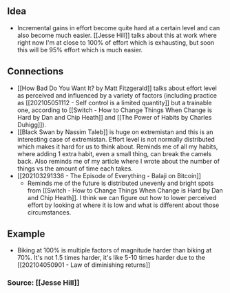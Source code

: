 ## Idea
- Incremental gains in effort become quite hard at a certain level and can also become much easier. [[Jesse Hill]] talks about this at work where right now I'm at close to 100% of effort which is exhausting, but soon this will be 95% effort which is much easier. 

## Connections
- [[How Bad Do You Want It? by Matt Fitzgerald]] talks about effort level as perceived and influenced by a variety of factors (including practice as [[202105051112 - Self control is a limited quantity]] but a trainable one, according to [[Switch - How to Change Things When Change is Hard by Dan and Chip Heath]] and [[The Power of Habits by Charles Duhigg]]). 
- [[Black Swan by Nassim Taleb]] is huge on extremistan and this is an interesting case of extremistan. Effort level is not normally distributed which makes it hard for us to think about. Reminds me of all my habits, where adding 1 extra habit, even a small thing, can break the camels back. Also reminds me of my article where I wrote about the number of things vs the amount of time each takes. 
- [[202103291336 - The Episode of Everything - Balaji on Bitcoin]]
	- Reminds me of the future is distributed unevenly and bright spots from [[Switch - How to Change Things When Change is Hard by Dan and Chip Heath]]. I think we can figure out how to lower perceived effort by looking at where it is low and what is different about those circumstances. 

## Example
- Biking at 100% is multiple factors of magnitude harder than biking at 70%. It's not 1.5 times harder, it's like 5-10 times harder due to the [[202104050901 - Law of diminishing returns]]

### Source: [[Jesse Hill]]